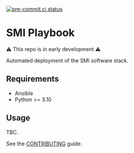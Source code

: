 [![pre-commit.ci status](https://results.pre-commit.ci/badge/github/SMI/playbook/main.svg)](https://results.pre-commit.ci/latest/github/SMI/playbook/main)

# SMI Playbook

⚠ This repo is in early development ⚠

Automated deployment of the SMI software stack.

## Requirements

-   Ansible
-   Python >= 3.10

## Usage

TBC.

See the [CONTRIBUTING](CONTRIBUTING.md) guide.
